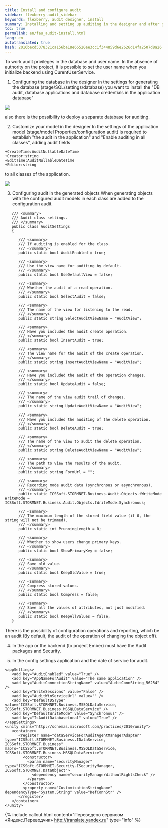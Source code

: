 ```yaml
---
title: Install and configure audit
sidebar: flexberry-audit_sidebar
keywords: flexberry, audit designer, install
summary: Installing and setting up auditing in the designer and after generation
toc: true
permalink: en/fau_audit-install.html
lang: en
autotranslated: true
hash: 2016becd5378321ca156ba18e66520ee3cc1f344859d6e2626d14fa2507d8a26
---
```


To work audit privileges in the database and user name.
In the absence of authority on the project, it is possible to set the user name when you initialize backend using CurentUserService.

1. Configuring the database in the designer
In the settings for generating the database (stage/SQL/<Selected database>settings/database) you want to install the "DB audit, database applications and database credentials in the application database"

![](/images/pages/products/flexberry-audit/designer-storage-audit.png)

also there is the possibility to deploy a separate database for auditing.

2. Customize your model in the designer
In the settings of the application model (stage/model Properties/configuration audit) is required to establish "the audit in the application" and "Enable auditing in all classes", adding audit fields

```
+CreateTime:AuditNullableDateTime
+Creator:string
+EditTime:AuditNullableDateTime
+Editor:string
```

to all classes of the application.

![](/images/pages/products/flexberry-audit/designer-model-audit.png)

3. Configuring audit in the generated objects
When generating objects with the configured audit models in each class are added to the configuration audit.

```сs
   /// <summary> 
   /// Audit class settings. 
   /// </summary> 
   public class AuditSettings
   {
      
      /// <summary> 
      /// If auditing is enabled for the class. 
      /// </summary> 
      public static bool AuditEnabled = true;
      
      /// <summary> 
      /// Use the view name for auditing by default. 
      /// </summary> 
      public static bool UseDefaultView = false;
      
      /// <summary> 
      /// Whether the audit of a read operation. 
      /// </summary> 
      public static bool SelectAudit = false;
      
      /// <summary> 
      /// The name of the view for listening to the read. 
      /// </summary> 
      public static string SelectAuditViewName = "AuditView";
      
      /// <summary> 
      /// Have you included the audit create operation. 
      /// </summary> 
      public static bool InsertAudit = true;
      
      /// <summary> 
      /// The view name for the audit of the create operation. 
      /// </summary> 
      public static string InsertAuditViewName = "AuditView";
      
      /// <summary> 
      /// Have you included the audit of the operation changes. 
      /// </summary> 
      public static bool UpdateAudit = false;
      
      /// <summary> 
      /// The name of the view audit trail of changes. 
      /// </summary> 
      public static string UpdateAuditViewName = "AuditView";
      
      /// <summary> 
      /// Have you included the auditing of the delete operation. 
      /// </summary> 
      public static bool DeleteAudit = true;
      
      /// <summary> 
      /// The name of the view to audit the delete operation. 
      /// </summary> 
      public static string DeleteAuditViewName = "AuditView";
      
      /// <summary> 
      /// The path to view the results of the audit. 
      /// </summary> 
      public static string FormUrl = "";
      
      /// <summary> 
      /// Recording mode audit data (synchronous or asynchronous). 
      /// </summary> 
      public static ICSSoft.STORMNET.Business.Audit.Objects.tWriteMode WriteMode = ICSSoft.STORMNET.Business.Audit.Objects.tWriteMode.Synchronous;
      
      /// <summary> 
      /// The maximum length of the stored field value (if 0, the string will not be trimmed). 
      /// </summary> 
      public static int PrunningLength = 0;
      
      /// <summary> 
      /// Whether to show users change primary keys. 
      /// </summary> 
      public static bool ShowPrimaryKey = false;
      
      /// <summary> 
      /// Save old value. 
      /// </summary> 
      public static bool KeepOldValue = true;
      
      /// <summary> 
      /// Compress stored values. 
      /// </summary> 
      public static bool Compress = false;
      
      /// <summary> 
      /// Save all the values of attributes, not just modified. 
      /// </summary> 
      public static bool KeepAllValues = false;
   }
```
There is the possibility of configuration operations and reporting, which be an audit (By default, the audit of the operation of changing the object off).

4. In the app or the backend (to project Ember) must have the Audit packages and Security.

5. In the config settings application and the date of service for audit.

```config
<appSettings>
   <add key="AuditEnabled" value="True" />
   <add key="AppNameForAudit" value="The same application" />
   <add key="AuditConnectionStringName" value="AuditConnString_56254" />
   <add key="WriteSessions" value="False" />
   <add key="AuditWinServiceUrl" value="" />
   <add key="DefaultDSType" value="ICSSoft.STORMNET.Business.MSSQLDataService, ICSSoft.STORMNET.Business.MSSQLDataService" />
   <add key="DefaultWriteMode" value="Synchronous" />
   <add key="IsAuditDatabaseLocal" value="True" />
</appSettings>
<unity xmlns="http://schemas.microsoft.com/practices/2010/unity">
   <container>
      <register name="dataServiceForAuditAgentManagerAdapter" type="ICSSoft.STORMNET.Business.IDataService, ICSSoft.STORMNET.Business" mapTo="ICSSoft.STORMNET.Business.MSSQLDataService, ICSSoft.STORMNET.Business.MSSQLDataService">
        <constructor>
          <param name="securityManager" type="ICSSoft.STORMNET.Security.ISecurityManager, ICSSoft.STORMNET.DataObject">
            <dependency name="securityManagerWithoutRightsCheck" />
          </param>
        </constructor>
        <property name="CustomizationStringName" dependencyType="System.String" value="DefConnStr" />
      </register>
   </container>
</unity>
```


{% include callout.html content="Переведено сервисом «Яндекс.Переводчик» <http://translate.yandex.ru>" type="info" %}